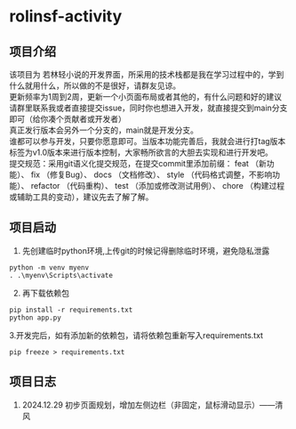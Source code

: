 # rolinsf-activity

## 项目介绍
该项目为 若林轻小说的开发界面，所采用的技术栈都是我在学习过程中的，学到什么就用什么，所以做的不是很好，请群友见谅。  
更新频率为1周到2周，更新一个小页面布局或者其他的，有什么问题和好的建议请群里联系我或者直接提交issue，同时你也想进入开发，就直接提交到main分支即可（给你凑个贡献者或开发者）  
真正发行版本会另外一个分支的，main就是开发分支。  
谁都可以参与开发，只要你愿意即可。当版本功能完善后，我就会进行打tag版本标签为v1.0版本来进行版本控制，大家畅所欲言的大胆去实现和进行开发吧。  
提交规范：采用git语义化提交规范，在提交commit里添加前缀： feat （新功能）、 fix （修复Bug）、 docs （文档修改）、 style （代码格式调整，不影响功能）、 refactor （代码重构）、 test （添加或修改测试用例）、 chore （构建过程或辅助工具的变动），建议先去了解了解。

## 项目启动

1. 先创建临时python环境,上传git的时候记得删除临时环境，避免隐私泄露
```
python -m venv myenv
. .\myenv\Scripts\activate
```
2. 再下载依赖包
```
pip install -r requirements.txt
python app.py
```
3.开发完后，如有添加新的依赖包，请将依赖包重新写入requirements.txt
```
pip freeze > requirements.txt
```


## 项目日志  
1. 2024.12.29 初步页面规划，增加左侧边栏（非固定，鼠标滑动显示）——清风
